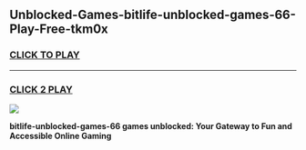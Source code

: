 
## Unblocked-Games-bitlife-unblocked-games-66-Play-Free-tkm0x
<h3>
<a href="https://premium76.site?title=bitlife-unblocked-games-66&ref=23A">CLICK TO PLAY</a></h3>
<hr>

<h3>
<a href="https://premium76.site?title=bitlife-unblocked-games-66&ref=23A">CLICK 2 PLAY</a>
  
</h3>

<a href="https://premium76.site?title=bitlife-unblocked-games-66&ref=23A"><img src="https://clearcache.store/games.png"></a>


**bitlife-unblocked-games-66 games unblocked: Your Gateway to Fun and Accessible Online Gaming**
